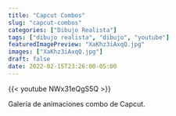 ```yaml
---
title: "Capcut Combos"
slug: "capcut-combos"
categories: ["Dibujo Realista"]
tags: ["dibujo realista", "dibujo", "youtube"]
featuredImagePreview: "XaKhz3iAxqQ.jpg"
images: ["XaKhz3iAxqQ.jpg"]
draft: false
date: 2022-02-15T23:26:00-05:00
---
```


{{< youtube NWx31eQgS5Q >}}

Galería de animaciones combo de Capcut.